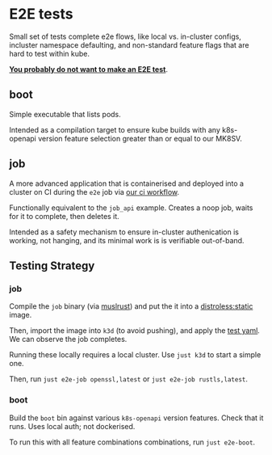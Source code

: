 # E2E tests

Small set of tests complete e2e flows, like local vs. in-cluster configs, incluster namespace defaulting, and non-standard feature flags that are hard to test within kube.

**[You probably do not want to make an E2E test](../CONTRIBUTING.md#test-guidelines)**.

## boot

Simple executable that lists pods.

Intended as a compilation target to ensure kube builds with any k8s-openapi version feature selection greater than or equal to our MK8SV.

## job

A more advanced application that is containerised and deployed into a cluster on CI during the `e2e` job via [our ci workflow](https://github.com/kube-rs/kube-rs/blob/2b5e4ad788366125448ad40eadaf68cf9ceeaf31/.github/workflows/ci.yml#L58-L107).

Functionally equivalent to the `job_api` example. Creates a noop job, waits for it to complete, then deletes it.

Intended as a safety mechanism to ensure in-cluster authenication is working, not hanging, and its minimal work is is verifiable out-of-band.

## Testing Strategy


### job
Compile the `job` binary (via [muslrust](https://github.com/clux/muslrust)) and put the it into a [distroless:static](https://github.com/GoogleContainerTools/distroless) image.

Then, import the image into `k3d` (to avoid pushing), and apply the [test yaml](./deployment.yaml). We can observe the job completes.

Running these locally requires a local cluster. Use `just k3d` to start a simple one.

Then, run `just e2e-job openssl,latest` or `just e2e-job rustls,latest`.

### boot

Build the `boot` bin against various `k8s-openapi` version features. Check that it runs. Uses local auth; not dockerised.

To run this with all feature combinations combinations, run `just e2e-boot`.
